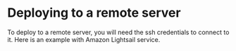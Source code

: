 # Deploying to a remote server

To deploy to a remote server, you will need the ssh credentials to connect to it. Here is an example with Amazon Lightsail service.
